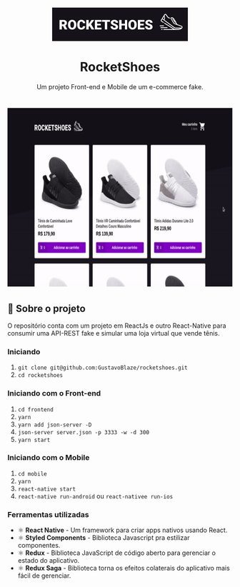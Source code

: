 <h1 align="center">
    <img alt="RocketShoes" src="logo.png"/>
    <br>
    <br>
    RocketShoes
</h1>

<p align="center">
  Um projeto Front-end e Mobile de um e-commerce fake.
</p>

<h1 align="center">
  <img height="400" src="rocketshoes.gif" alt="rocketshoes.gif">
</h1>

## :rocket: Sobre o projeto

O repositório conta com um projeto em ReactJs e outro React-Native para consumir uma API-REST fake e simular uma loja virtual que vende tênis.

### Iniciando
1. `git clone git@github.com:GustavoBlaze/rocketshoes.git`
2. `cd rocketshoes`

### Iniciando com o Front-end
1. `cd frontend`
2. `yarn`
3. `yarn add json-server -D`
4. `json-server server.json -p 3333 -w -d 300`
5. `yarn start`

### Iniciando com o Mobile
1. `cd mobile`
2. `yarn`
3. `react-native start`
4. `react-native run-android` ou `react-nativee run-ios`

### Ferramentas utilizadas

- ⚛️ **React Native** - Um framework para criar apps nativos usando React.
- ⚛️ **Styled Components** - Biblioteca Javascript pra estilizar componentes.
- ⚛️ **Redux** - Biblioteca JavaScript de código aberto para gerenciar o estado do aplicativo.
- ⚛️ **Redux Saga** - Biblioteca torna os efeitos colaterais do aplicativo mais fácil de gerenciar.
